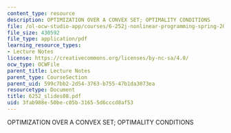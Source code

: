 ```yaml
---
content_type: resource
description: OPTIMIZATION OVER A CONVEX SET; OPTIMALITY CONDITIONS
file: /ol-ocw-studio-app/courses/6-252j-nonlinear-programming-spring-2003/3fab988e50bec05b31655d6cccd8af53_6252_slides08.pdf
file_size: 430592
file_type: application/pdf
learning_resource_types:
- Lecture Notes
license: https://creativecommons.org/licenses/by-nc-sa/4.0/
ocw_type: OCWFile
parent_title: Lecture Notes
parent_type: CourseSection
parent_uid: 599c7bb2-2d54-3763-b755-47b1da3073ea
resourcetype: Document
title: 6252_slides08.pdf
uid: 3fab988e-50be-c05b-3165-5d6cccd8af53
---
```

OPTIMIZATION OVER A CONVEX SET; OPTIMALITY CONDITIONS